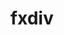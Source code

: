 ---
title: "fxdiv"
layout: cache
categories: [package, develop-2025-04-06]
meta: {"compilers": ["apple-clang@16.0.0", "gcc@11.4.0", "gcc@13.2.0"], "num_specs": 8, "num_specs_by_stack": {"e4s": 2, "ml-darwin-aarch64-mps": 2, "ml-linux-aarch64-cpu": 2, "ml-linux-aarch64-cuda": 2, "ml-linux-x86_64-cpu": 2, "ml-linux-x86_64-cuda": 2, "root": 8}, "oss": ["sequoia", "ubuntu22.04", "ubuntu24.04"], "platforms": ["darwin", "linux"], "stacks": ["e4s", "ml-darwin-aarch64-mps", "ml-linux-aarch64-cpu", "ml-linux-aarch64-cuda", "ml-linux-x86_64-cpu", "ml-linux-x86_64-cuda", "root"], "targets": ["aarch64", "x86_64_v3"], "versions": ["2020-04-17"]}
spec_details: [{"compiler": "gcc@11.4.0", "hash": "2nax2fljwrrrtz4sa6fftguptyldpv4n", "os": "ubuntu22.04", "platform": "linux", "size": "-", "stacks": ["e4s", "root"], "target": "x86_64_v3", "variants": ["build_system=cmake", "build_type=Release", "generator=ninja", "~ipo"], "versions": ["2020-04-17"]}, {"compiler": "gcc@11.4.0", "hash": "egjlthbtlevzzh3e7jshcpteigj7zena", "os": "ubuntu22.04", "platform": "linux", "size": "-", "stacks": ["e4s", "root"], "target": "x86_64_v3", "variants": ["build_system=cmake", "build_type=Release", "generator=ninja", "~ipo"], "versions": ["2020-04-17"]}, {"compiler": "gcc@13.2.0", "hash": "fbuqozsd6zbneeb63zb6pzslwuryjrxo", "os": "ubuntu24.04", "platform": "linux", "size": "-", "stacks": ["ml-linux-x86_64-cpu", "ml-linux-x86_64-cuda", "root"], "target": "x86_64_v3", "variants": ["build_system=cmake", "build_type=Release", "generator=ninja", "~ipo"], "versions": ["2020-04-17"]}, {"compiler": "apple-clang@16.0.0", "hash": "hkofgfm72ra6nniv5sznkh33fii5eykh", "os": "sequoia", "platform": "darwin", "size": "-", "stacks": ["ml-darwin-aarch64-mps", "root"], "target": "aarch64", "variants": ["build_system=cmake", "build_type=Release", "generator=ninja", "~ipo"], "versions": ["2020-04-17"]}, {"compiler": "gcc@13.2.0", "hash": "qju7g4inpnx3aebmkyqyylb6hhy3jibn", "os": "ubuntu24.04", "platform": "linux", "size": "-", "stacks": ["ml-linux-aarch64-cpu", "ml-linux-aarch64-cuda", "root"], "target": "aarch64", "variants": ["build_system=cmake", "build_type=Release", "generator=ninja", "~ipo"], "versions": ["2020-04-17"]}, {"compiler": "gcc@13.2.0", "hash": "wmcz62adujdkpr66hx357fcqq6yj3zhd", "os": "ubuntu24.04", "platform": "linux", "size": "-", "stacks": ["ml-linux-x86_64-cpu", "ml-linux-x86_64-cuda", "root"], "target": "x86_64_v3", "variants": ["build_system=cmake", "build_type=Release", "generator=ninja", "~ipo"], "versions": ["2020-04-17"]}, {"compiler": "gcc@13.2.0", "hash": "z4niac4ypuefwdy4dozgt35xplei6eqj", "os": "ubuntu24.04", "platform": "linux", "size": "-", "stacks": ["ml-linux-aarch64-cpu", "ml-linux-aarch64-cuda", "root"], "target": "aarch64", "variants": ["build_system=cmake", "build_type=Release", "generator=ninja", "~ipo"], "versions": ["2020-04-17"]}, {"compiler": "apple-clang@16.0.0", "hash": "zyj4apvkg2j35udc5g7zovgyxzudduiu", "os": "sequoia", "platform": "darwin", "size": "-", "stacks": ["ml-darwin-aarch64-mps", "root"], "target": "aarch64", "variants": ["build_system=cmake", "build_type=Release", "generator=ninja", "~ipo"], "versions": ["2020-04-17"]}]
---
